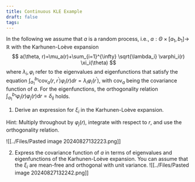 ```yaml
---
title: Continuous KLE Example
draft: false
tags:
---
```

In the following we assume that $a$ is a random process, i.e., $a: \Theta \times\left[a_1, b_1\right] \rightarrow$ $\mathbb{R}$ with the Karhunen-Loève expansion
$$
a(\theta, r)=\mu_a(r)+\sum_{i=1}^{\infty} \sqrt{\lambda_i} \varphi_i(r) \xi_i(\theta)
$$
where $\lambda_i, \varphi_i$ refer to the eigenvalues and eigenfunctions that satisfy the equation $\int_{a_1}^{b_1} \operatorname{cov}_a\left(r, r^{\prime}\right) \varphi_i(r) d r=\lambda_i \varphi_i\left(r^{\prime}\right)$, with $\operatorname{cov}_a$ being the covariance function of $a$. For the eigenfunctions, the orthogonality relation $\int_{a_1}^{b_1} \varphi_i(r) \varphi_j(r) \mathrm{d} r=\delta_{i j}$ holds.

1. Derive an expression for $\xi_i$ in the Karhunen-Loève expansion.

Hint: Multiply throughout by $\varphi_j(r)$, integrate with respect to $r$, and use the orthogonality relation.

![[../Files/Pasted image 20240827132223.png]]

2. Express the covariance function of $a$ in terms of eigenvalues and eigenfunctions of the Karhunen-Loève expansion. You can assume that the $\xi_i$ are mean-free and orthogonal with unit variance.
![[../Files/Pasted image 20240827132242.png]]

